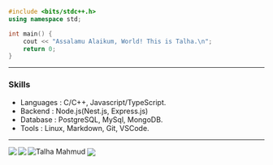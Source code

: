```cpp
#include <bits/stdc++.h>
using namespace std;

int main() {
    cout << "Assalamu Alaikum, World! This is Talha.\n";
    return 0;
}
```

<hr/>


<!-- <img height="180" align="right" alt="Night Coding" src="./images/night-coding.gif/"/> -->


### Skills

-   Languages : C/C++, Javascript/TypeScript.
-   Backend   : Node.js(Nest.js, Express.js)
-   Database  : PostgreSQL, MySql, MongoDB.
-   Tools     : Linux, Markdown, Git, VSCode.

<hr />

<img src="https://komarev.com/ghpvc/?username=talha4t&label=Profile%20views&color=0e75b6&style=flat" alt="Talha Mahmud" />

<a href="https://github.com/talha4t">
  <img align="left" src="https://github-readme-stats-eight-theta.vercel.app/api?username=talha4t&theme=nord&show_icons=true&count_private=true&hide=contribs&line_height=30" />
  <img align="left" src="https://github-readme-streak-stats.herokuapp.com/?user=talha4t&show_icons=true&locale=en&layout=compact&theme=nord&line_height=30" />
</a>
<a href="https://github.com/talha4t">
  <img align="center" src="https://github-readme-stats-eight-theta.vercel.app/api/top-langs/?username=talha4t&theme=nord&langs_count=10&hide=css,jupyter%20notebook,ejs,scss" />
</a>

